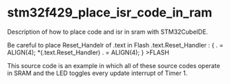 # stm32f429_place_isr_code_in_ram

Description of how to place code and isr in sram with STM32CubeIDE.

Be careful to place Reset_Handelr of .text in Flash
  .text.Reset_Handler :
  {
    . = ALIGN(4);
    *(.text.Reset_Handler)
    . = ALIGN(4);
  } >FLASH

This source code is an example in which all of these source codes operate in SRAM and the LED toggles every update interrupt of Timer 1.
